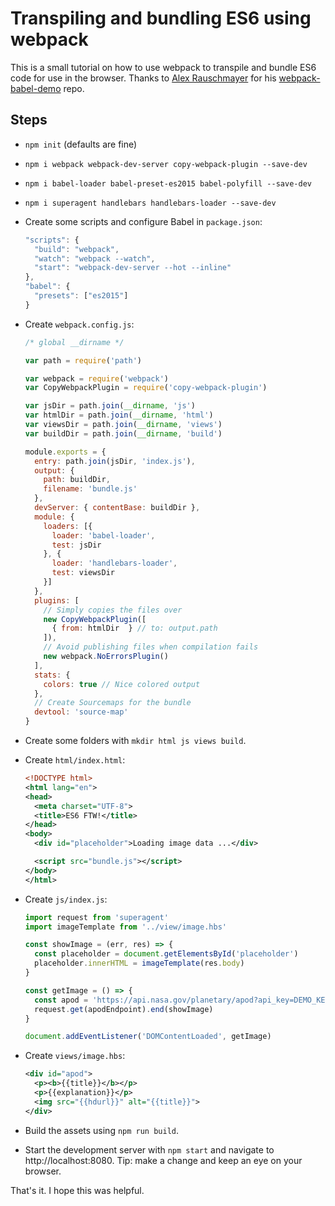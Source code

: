 # Transpiling and bundling ES6 using webpack

This is a small tutorial on how to use webpack to transpile and bundle ES6 code for use in the browser. Thanks to [Alex Rauschmayer](http://rauschma.de) for his [webpack-babel-demo](https://github.com/rauschma/webpack-babel-demo) repo.

## Steps

* `npm init` (defaults are fine)
* `npm i webpack webpack-dev-server copy-webpack-plugin --save-dev`
* `npm i babel-loader babel-preset-es2015 babel-polyfill --save-dev`
* `npm i superagent handlebars handlebars-loader --save-dev`
* Create some scripts and configure Babel in `package.json`:

  ```js
  "scripts": {
    "build": "webpack",
    "watch": "webpack --watch",
    "start": "webpack-dev-server --hot --inline"
  },
  "babel": {
    "presets": ["es2015"]
  }
  ```

* Create `webpack.config.js`:

  ```js
  /* global __dirname */

  var path = require('path')

  var webpack = require('webpack')
  var CopyWebpackPlugin = require('copy-webpack-plugin')

  var jsDir = path.join(__dirname, 'js')
  var htmlDir = path.join(__dirname, 'html')
  var viewsDir = path.join(__dirname, 'views')
  var buildDir = path.join(__dirname, 'build')

  module.exports = {
    entry: path.join(jsDir, 'index.js'),
    output: {
      path: buildDir,
      filename: 'bundle.js'
    },
    devServer: { contentBase: buildDir },
    module: {
      loaders: [{
        loader: 'babel-loader',
        test: jsDir
      }, {
        loader: 'handlebars-loader',
        test: viewsDir
      }]
    },
    plugins: [
      // Simply copies the files over
      new CopyWebpackPlugin([
        { from: htmlDir  } // to: output.path
      ]),
      // Avoid publishing files when compilation fails
      new webpack.NoErrorsPlugin()
    ],
    stats: {
      colors: true // Nice colored output
    },
    // Create Sourcemaps for the bundle
    devtool: 'source-map'
  }
  ```

* Create some folders with `mkdir html js views build`.

* Create `html/index.html`:

  ```xml
  <!DOCTYPE html>
  <html lang="en">
  <head>
    <meta charset="UTF-8">
    <title>ES6 FTW!</title>
  </head>
  <body>
    <div id="placeholder">Loading image data ...</div>

    <script src="bundle.js"></script>
  </body>
  </html>
  ```

* Create `js/index.js`:

  ```js
  import request from 'superagent'
  import imageTemplate from '../view/image.hbs'

  const showImage = (err, res) => {
    const placeholder = document.getElementsById('placeholder')
    placeholder.innerHTML = imageTemplate(res.body)
  }

  const getImage = () => {
    const apod = 'https://api.nasa.gov/planetary/apod?api_key=DEMO_KEY'
    request.get(apodEndpoint).end(showImage)
  }

  document.addEventListener('DOMContentLoaded', getImage)
  ```

* Create `views/image.hbs`:

  ```xml
  <div id="apod">
    <p><b>{{title}}</b></p>
    <p>{{explanation}}</p>
    <img src="{{hdurl}}" alt="{{title}}">
  </div>
  ```

* Build the assets using `npm run build`.

* Start the development server with `npm start` and navigate to http://localhost:8080. Tip: make a change and keep an eye on your browser.

That's it. I hope this was helpful.
